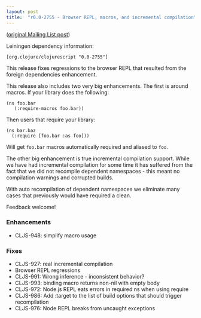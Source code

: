 ```yaml
---
layout: post
title:  "r0.0-2755 - Browser REPL, macros, and incremental compilation"
---
```


([original Mailing List post](https://groups.google.com/d/msg/clojurescript/FoiqNV5nunQ/xoZ9mD94hpAJ))

Leiningen dependency information:

    [org.clojure/clojurescript "0.0-2755"]

This release fixes regressions to the browser REPL that resulted
from the foreign dependencies enhancement.

This release also includes two very big enhancements. The first
is around macros. If your library does the following:

    (ns foo.bar
       (:require-macros foo.bar))

Then users that require your library:

    (ns bar.baz
      (:require [foo.bar :as foo]))

Will get  `foo.bar` macros automatically required and aliased
to `foo`.

The other big enhancement is true incremental compilation
support. While we have had incremental compilation for some time
it has suffered from the fact that we did not recompile dependent
namespaces - this meant no compilation warnings and corrupted builds.

With auto recompilation of dependent namespaces we eliminate
many cases that previously would have required a clean.

Feedback welcome!

### Enhancements
* CLJS-948: simplify macro usage

### Fixes
* CLJS-927: real incremental compilation
* Browser REPL regressions
* CLJS-991: Wrong inference - inconsistent behavior?
* CLJS-993: binding macro returns non-nil with empty body
* CLJS-972: Node.js REPL eats errors in required ns when using require
* CLJS-986: Add :target to the list of build options that should trigger recompilation
* CLJS-976: Node REPL breaks from uncaught exceptions
